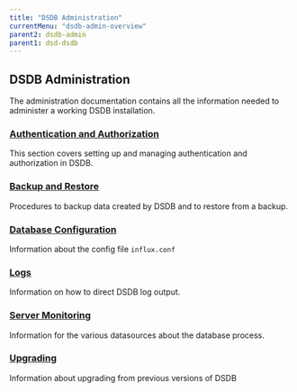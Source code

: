 ```yaml
---
title: "DSDB Administration"
currentMenu: "dsdb-admin-overview"
parent2: dsdb-admin
parent1: dsd-dsdb
---
```


## DSDB Administration

The administration documentation contains all the information needed to administer a working DSDB installation.

### [Authentication and Authorization](/dsdb/administration/authentication_and_authorization.md)

This section covers setting up and managing authentication and authorization in DSDB.

### [Backup and Restore](/dsdb/administration/backup_and_restore.md)

Procedures to backup data created by DSDB and to restore from a backup.

### [Database Configuration](/dsdb/administration/configuration.md)

Information about the config file `influx.conf`

### [Logs](/dsdb/administration/logs.md)

Information on how to direct DSDB log output.

### [Server Monitoring](/dsdb/administration/statistics.md)

Information for the various datasources about the database process.

### [Upgrading](/dsdb/administration/upgrading.md)

Information about upgrading from previous versions of DSDB
